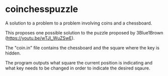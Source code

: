 # coinchesspuzzle
A solution to a problem to a problem involving coins and a chessboard.

This proposes one possible solution to the puzzle proposed by 3Blue1Brown (https://youtu.be/wTJI_WuZSwE). 

The "coin.in" file contains the chessboard and the square where the key is hidden.

The program outputs what square the current position is indicating and what key needs to be changed in order to indicate the desired sqaure.
